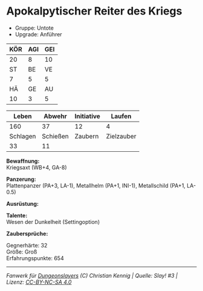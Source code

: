 # Apokalpytischer Reiter des Kriegs  
- Gruppe: Untote  
- Upgrade: Anführer  

| KÖR | AGI | GEI |  
| --- | --- | --- |  
| 20  | 8   | 10  |
| ST  | BE  | VE  |  
| 7   | 5   | 5   |
| HÄ  | GE  | AU  |  
| 10  | 3   | 5   |


| Leben    | Abwehr   | Initiative | Laufen     |
| -------- | -------- | ---------- | ---------- |
| 160      | 37       | 12         | 4          |
| Schlagen | Schießen | Zaubern    | Zielzauber |
| 33       | 11       |            |            |

**Bewaffnung:**  
Kriegsaxt (WB+4, GA-8)

**Panzerung:**  
Plattenpanzer (PA+3, LA-1), Metallhelm (PA+1, INI-1), Metallschild (PA+1, LA-0.5)

**Ausrüstung:**  


**Talente:**  
Wesen der Dunkelheit (Settingoption)

**Zaubersprüche:**  


Gegnerhärte: 32  
Größe: Groß  
Erfahrungspunkte: 654  



___
*Fanwerk für [Dungeonslayers](https://www.dungeonslayers.net/) (C) Christian Kennig | Quelle: Slay! #3 | Lizenz: [CC-BY-NC-SA 4.0](https://creativecommons.org/licenses/by-nc-sa/4.0/deed.de)*